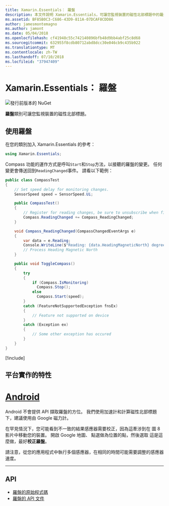 ```yaml
---
title: Xamarin.Essentials： 羅盤
description: 本文件說明 Xamarin.Essentials，可讓您監視裝置的磁性北部標題中的羅盤類別。
ms.assetid: BF85B0C3-C686-43D9-811A-07DCAF8CDD86
author: jamesmontemagno
ms.author: jamont
ms.date: 05/04/2018
ms.openlocfilehash: cf41948c55c742140896bfb48d9bb4abf25c8d68
ms.sourcegitcommit: 632955f8cdb80712abd8dcc30e046cb9c435b922
ms.translationtype: MT
ms.contentlocale: zh-TW
ms.lasthandoff: 07/10/2018
ms.locfileid: "37947409"
---
```

# <a name="xamarinessentials-compass"></a>Xamarin.Essentials： 羅盤

![發行前版本的 NuGet](~/media/shared/pre-release.png)

**羅盤**類別可讓您監視裝置的磁性北部標題。

## <a name="using-compass"></a>使用羅盤

在您的類別加入 Xamarin.Essentials 的參考：

```csharp
using Xamarin.Essentials;
```

Compass 功能的運作方式是呼叫`Start`和`Stop`方法，以接聽的羅盤的變更。 任何變更會傳送回到`ReadingChanged`事件。 請看以下範例：

```csharp
public class CompassTest
{
    // Set speed delay for monitoring changes.
    SensorSpeed speed = SensorSpeed.Ui;

    public CompassTest()
    {
        // Register for reading changes, be sure to unsubscribe when finished
        Compass.ReadingChanged += Compass_ReadingChanged;
    }

    void Compass_ReadingChanged(CompassChangedEventArgs e)
    {
        var data = e.Reading;
        Console.WriteLine($"Reading: {data.HeadingMagneticNorth} degrees");
        // Process Heading Magnetic North
    }

    public void ToggleCompass()
    {
        try
        {
            if (Compass.IsMonitoring)
              Compass.Stop();
            else
              Compass.Start(speed);
        }
        catch (FeatureNotSupportedException fnsEx)
        {
            // Feature not supported on device
        }
        catch (Exception ex)
        {
            // Some other exception has occured
        }
    }
}
```

[!include[](~/essentials/includes/sensor-speed.md)]

## <a name="platform-implementation-specifics"></a>平台實作的特性

# <a name="androidtabandroid"></a>[Android](#tab/android)

Android 不會提供 API 擷取羅盤的方位。 我們使用加速計和計算磁性北部標題下，建議使用由 Google 磁力計。 

在罕見情況下，您可能看到不一致的結果感應器需要校正，因為這牽涉到在 圖 8 影片中移動您的裝置。 開啟 Google 地圖、 點選做為位置的點，然後選取 這是這麼做，最好**校正羅盤**。

請注意，從您的應用程式中執行多個感應器，在相同的時間可能需要調整的感應器速度。

--------------

## <a name="api"></a>API

- [羅盤的原始程式碼](https://github.com/xamarin/Essentials/tree/master/Xamarin.Essentials/Compass)
- [羅盤的 API 文件](xref:Xamarin.Essentials.Compass)
